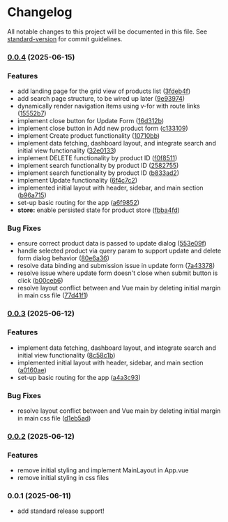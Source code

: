 # Changelog

All notable changes to this project will be documented in this file. See [standard-version](https://github.com/conventional-changelog/standard-version) for commit guidelines.

### [0.0.4](https://github.com/vnrocnr/Products-List/compare/v0.0.2...v0.0.4) (2025-06-15)


### Features

* add landing page for the  grid view of products list ([3fdeb4f](https://github.com/vnrocnr/Products-List/commit/3fdeb4fe4eb0974a144b78df291a8443a0bedb22))
* add search page structure, to be wired up later ([9e93974](https://github.com/vnrocnr/Products-List/commit/9e93974b2c72ec66c4d01ff8e590ee60868f6d3c))
* dynamically render navigation items using v-for with route links ([15552b7](https://github.com/vnrocnr/Products-List/commit/15552b7423b3268f2c1d64c66664fab6dd505236))
* implement close button for Update Form ([16d312b](https://github.com/vnrocnr/Products-List/commit/16d312b4f6ecb1b63b31b38df6567d2d993a192e))
* implement close button in Add new product form ([c133109](https://github.com/vnrocnr/Products-List/commit/c133109165df624357ae4c15460da791400cf8e8))
* implement Create product functionality ([10710bb](https://github.com/vnrocnr/Products-List/commit/10710bb332b95c1d8d5f9856c573ec432c2c189a))
* implement data fetching, dashboard layout, and integrate search and initial view functionality ([32e0133](https://github.com/vnrocnr/Products-List/commit/32e0133671dc7e0ff35437471aa5d993e8f97500))
* implement DELETE functionality by product ID ([f0f8511](https://github.com/vnrocnr/Products-List/commit/f0f851174dc81314f068147cad93e6881f217d01))
* implement search functionality by product ID ([2582755](https://github.com/vnrocnr/Products-List/commit/2582755dbd45a64d245976932e17ccfa69c10e74))
* implement search functionality by product ID ([b833ad2](https://github.com/vnrocnr/Products-List/commit/b833ad27cc3b5a6797dc4f6fcd229add2a88e30b))
* implement Update functionality ([6f4c7c2](https://github.com/vnrocnr/Products-List/commit/6f4c7c24121df1070b19c563f4568f840c136cb2))
* implemented initial layout with header, sidebar, and main section ([b96a715](https://github.com/vnrocnr/Products-List/commit/b96a715f214f563b9eba398f99ec2a4b0e0c6b6d))
* set-up basic routing for the app ([a6f9852](https://github.com/vnrocnr/Products-List/commit/a6f98526686fa14825838472b41fe1649a3dfb16))
* **store:** enable persisted state for product store ([fbba4fd](https://github.com/vnrocnr/Products-List/commit/fbba4fd848496fbbe2f38c6a524f37697fdbb118))


### Bug Fixes

* ensure correct product data is passed to update dialog ([553e09f](https://github.com/vnrocnr/Products-List/commit/553e09f4b859a9a2cc644e6e21e61ad2c4fa7178))
* handle selected product via query param to support update and delete form dialog behavior ([80e6a36](https://github.com/vnrocnr/Products-List/commit/80e6a3623ca0987005aab6e3c43017ddd0385486))
* resolve data binding and submission issue in update form ([7a43378](https://github.com/vnrocnr/Products-List/commit/7a433784ef98e10e796ff7f5da45631e37029dcf))
* resolve issue where update form doesn't close when submit button is click ([b00ceb6](https://github.com/vnrocnr/Products-List/commit/b00ceb6f1e6991d671feb63e34b23a751ec98c6d))
* resolve layout conflict between <v-main> and Vue main by deleting initial margin in main css file ([77d41f1](https://github.com/vnrocnr/Products-List/commit/77d41f121e7e453afa118a0aea96c76906da1351))

### [0.0.3](https://github.com/vnrocnr/Products-List/compare/v0.0.2...v0.0.3) (2025-06-12)


### Features

* implement data fetching, dashboard layout, and integrate search and initial view functionality ([8c58c1b](https://github.com/vnrocnr/Products-List/commit/8c58c1b50d5de8add4b26ae4fd198f9d6341a513))
* implemented initial layout with header, sidebar, and main section ([a0160ae](https://github.com/vnrocnr/Products-List/commit/a0160ae67f8245864bd321ac0f1075527bd21d0f))
* set-up basic routing for the app ([a4a3c93](https://github.com/vnrocnr/Products-List/commit/a4a3c937b415453ce50bdf96678859e6e08332e5))


### Bug Fixes

* resolve layout conflict between <v-main> and Vue main by deleting initial margin in main css file ([d1eb5ad](https://github.com/vnrocnr/Products-List/commit/d1eb5ade263e9523e401cd804a24df512943ba37))

### [0.0.2](https://github.com/vnrocnr/Products-List/compare/v0.0.1...v0.0.2) (2025-06-12)
### Features
* remove initial styling and implement MainLayout in App.vue
* remove initial styling in css files

### 0.0.1 (2025-06-11)
* add standard release support!
